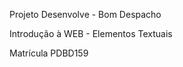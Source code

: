 <p>Projeto Desenvolve - Bom Despacho</p>
<p> Introdução à WEB - Elementos Textuais</p>
<p> Matrícula PDBD159</p>
